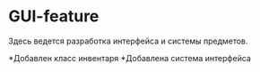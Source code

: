 # GUI-feature
Здесь ведется разработка интерфейса и системы предметов.

*Добавлен класс инвентаря
*Добавлена система интерфейса